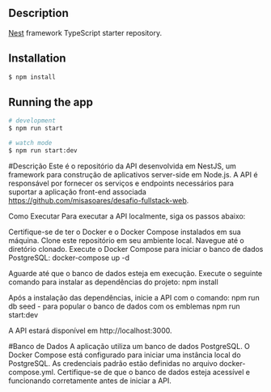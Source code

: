 ## Description

[Nest](https://github.com/nestjs/nest) framework TypeScript starter repository.

## Installation

```bash
$ npm install
```

## Running the app

```bash
# development
$ npm run start

# watch mode
$ npm run start:dev


```

#Descrição
Este é o repositório da API desenvolvida em NestJS, um framework para construção de aplicativos server-side em Node.js. A API é responsável por fornecer os serviços e endpoints necessários para suportar a aplicação front-end associada https://github.com/misasoares/desafio-fullstack-web.

Como Executar
Para executar a API localmente, siga os passos abaixo:

Certifique-se de ter o Docker e o Docker Compose instalados em sua máquina.
Clone este repositório em seu ambiente local.
Navegue até o diretório clonado.
Execute o Docker Compose para iniciar o banco de dados PostgreSQL:
docker-compose up -d

Aguarde até que o banco de dados esteja em execução.
Execute o seguinte comando para instalar as dependências do projeto:
npm install

Após a instalação das dependências, inicie a API com o comando:
npm run db seed - para popular o banco de dados com os emblemas
npm run start:dev 

A API estará disponível em http://localhost:3000.

#Banco de Dados
A aplicação utiliza um banco de dados PostgreSQL. O Docker Compose está configurado para iniciar uma instância local do PostgreSQL. As credenciais padrão estão definidas no arquivo docker-compose.yml. Certifique-se de que o banco de dados esteja acessível e funcionando corretamente antes de iniciar a API.
